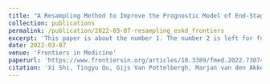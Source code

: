 ```yaml
---
title: "A Resampling Method to Improve the Prognostic Model of End-Stage Kidney Disease: A Better Strategy for Imbalanced Data"
collection: publications
permalink: /publication/2022-03-07-resampling_eskd_frontiers
excerpt: 'This paper is about the number 1. The number 2 is left for future work.'
date: 2022-03-07
venue: 'Frontiers in Medicine'
paperurl: 'https://www.frontiersin.org/articles/10.3389/fmed.2022.730748/full'
citation: 'Xi Shi, Tingyu Qu, Gijs Van Pottelbergh, Marjan van den Akker, Bart De Moor. (2022). &quot;A Resampling Method to Improve the Prognostic Model of End-Stage Kidney Disease: A Better Strategy for Imbalanced Data.&quot; <i>Frontiers in Medicine</i>. Volume 9 - 2022.'
---
```


